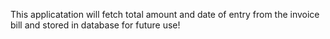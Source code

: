 This applicatation will fetch total amount and date of entry from the invoice bill and stored in database for future use!
